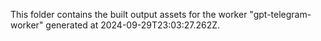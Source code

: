 This folder contains the built output assets for the worker "gpt-telegram-worker" generated at 2024-09-29T23:03:27.262Z.